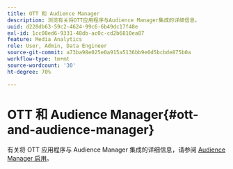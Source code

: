 ```yaml
---
title: OTT 和 Audience Manager
description: 浏览有关将OTT应用程序与Audience Manager集成的详细信息。
uuid: d228db63-59c2-4624-99c6-6b49dc17f48e
exl-id: 1cc08ed6-9331-48db-ac0c-cd2b6810ea87
feature: Media Analytics
role: User, Admin, Data Engineer
source-git-commit: a73ba98e025e0a915a5136bb9e0d5bcbde875b0a
workflow-type: tm+mt
source-wordcount: '30'
ht-degree: 70%

---
```


# OTT 和 Audience Manager{#ott-and-audience-manager}

有关将 OTT 应用程序与 Audience Manager 集成的详细信息，请参阅 [Audience Manager 启用](/help/legacy/intro-to-ava/am-enablement.md)。
